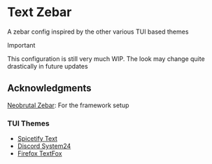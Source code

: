 # Text Zebar
A zebar config inspired by the other various TUI based themes

> [!IMPORTANT]
>
> This configuration is still very much WIP. The look may change quite drastically in future updates

## Acknowledgments
[Neobrutal Zebar](https://github.com/adriankarlen/neobrutal-zebar): For the framework setup

### TUI Themes
- [Spicetify Text](https://github.com/spicetify/spicetify-themes/tree/master/text)
- [Discord System24](https://github.com/refact0r/system24)
- [Firefox TextFox](https://github.com/adriankarlen/textfox/tree/main)
